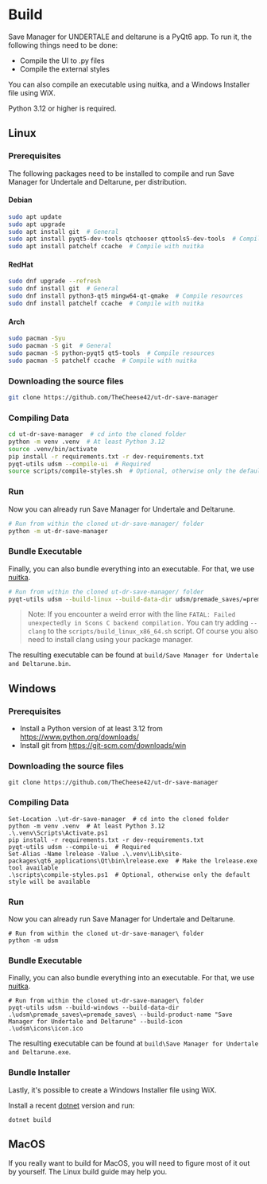 # Build

Save Manager for UNDERTALE and deltarune is a PyQt6 app. To run it, the following things need to be done:

- Compile the UI to .py files
- Compile the external styles

You can also compile an executable using nuitka, and a Windows Installer file using WiX.

Python 3.12 or higher is required.

## Linux

### Prerequisites

The following packages need to be installed to compile and run Save Manager for Undertale and Deltarune, per distribution.

#### Debian

```sh
sudo apt update
sudo apt upgrade
sudo apt install git  # General
sudo apt install pyqt5-dev-tools qtchooser qttools5-dev-tools  # Compile resources
sudo apt install patchelf ccache  # Compile with nuitka
```

#### RedHat

```sh
sudo dnf upgrade --refresh
sudo dnf install git  # General
sudo dnf install python3-qt5 mingw64-qt-qmake  # Compile resources
sudo dnf install patchelf ccache  # Compile with nuitka
```

#### Arch

```sh
sudo pacman -Syu
sudo pacman -S git  # General
sudo pacman -S python-pyqt5 qt5-tools  # Compile resources
sudo pacman -S patchelf ccache  # Compile with nuitka
```

### Downloading the source files

```sh
git clone https://github.com/TheCheese42/ut-dr-save-manager
```

### Compiling Data

```sh
cd ut-dr-save-manager  # cd into the cloned folder
python -m venv .venv  # At least Python 3.12
source .venv/bin/activate
pip install -r requirements.txt -r dev-requirements.txt
pyqt-utils udsm --compile-ui  # Required
source scripts/compile-styles.sh  # Optional, otherwise only the default style will be available
```

### Run

Now you can already run Save Manager for Undertale and Deltarune.

```sh
# Run from within the cloned ut-dr-save-manager/ folder
python -m ut-dr-save-manager
```

### Bundle Executable

Finally, you can also bundle everything into an executable. For that, we use [nuitka](https://nuitka.net).

```sh
# Run from within the cloned ut-dr-save-manager/ folder
pyqt-utils udsm --build-linux --build-data-dir udsm/premade_saves/=premade_saves/ --build-product-name "Save Manager for Undertale and Deltarune" --build-icon udsm/icons/icon.png
```

> Note:
> If you encounter a weird error with the line
> `FATAL: Failed unexpectedly in Scons C backend compilation.`
> You can try adding `--clang` to the `scripts/build_linux_x86_64.sh` script.
> Of course you also need to install clang using your package manager.

The resulting executable can be found at `build/Save Manager for Undertale and Deltarune.bin`.

## Windows

### Prerequisites

- Install a Python version of at least 3.12 from <https://www.python.org/downloads/>
- Install git from <https://git-scm.com/downloads/win>

### Downloading the source files

```pwsh
git clone https://github.com/TheCheese42/ut-dr-save-manager
```

### Compiling Data

```pwsh
Set-Location .\ut-dr-save-manager  # cd into the cloned folder
python -m venv .venv  # At least Python 3.12
.\.venv\Scripts\Activate.ps1
pip install -r requirements.txt -r dev-requirements.txt
pyqt-utils udsm --compile-ui  # Required
Set-Alias -Name lrelease -Value .\.venv\Lib\site-packages\qt6_applications\Qt\bin\lrelease.exe  # Make the lrelease.exe tool available
.\scripts\compile-styles.ps1  # Optional, otherwise only the default style will be available
```

### Run

Now you can already run Save Manager for Undertale and Deltarune.

```pwsh
# Run from within the cloned ut-dr-save-manager\ folder
python -m udsm
```

### Bundle Executable

Finally, you can also bundle everything into an executable. For that, we use [nuitka](https://nuitka.net).

```pwsh
# Run from within the cloned ut-dr-save-manager\ folder
pyqt-utils udsm --build-windows --build-data-dir .\udsm\premade_saves\=premade_saves\ --build-product-name "Save Manager for Undertale and Deltarune" --build-icon .\udsm\icons\icon.ico
```

The resulting executable can be found at `build\Save Manager for Undertale and Deltarune.exe`.

### Bundle Installer

Lastly, it's possible to create a Windows Installer file using WiX.

Install a recent [dotnet](https://dotnet.microsoft.com/en-us/download) version and run:

```pwsh
dotnet build
```

## MacOS

If you really want to build for MacOS, you will need to figure most of it out by yourself. The Linux build guide may help you.
